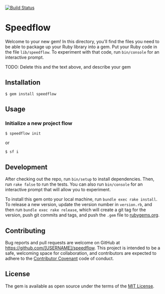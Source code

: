 [![Build Status](https://travis-ci.org/JulienBreux/speedflow.svg?branch=master)](https://travis-ci.org/JulienBreux/speedflow)

# Speedflow

Welcome to your new gem! In this directory, you'll find the files you need to be able to package up your Ruby library into a gem. Put your Ruby code in the file `lib/speedflow`. To experiment with that code, run `bin/console` for an interactive prompt.

TODO: Delete this and the text above, and describe your gem

## Installation

    $ gem install speedflow

## Usage

### Initialize a new project flow

    $ speedflow init

or

    $ sf i

## Development

After checking out the repo, run `bin/setup` to install dependencies. Then, run `rake false` to run the tests. You can also run `bin/console` for an interactive prompt that will allow you to experiment.

To install this gem onto your local machine, run `bundle exec rake install`. To release a new version, update the version number in `version.rb`, and then run `bundle exec rake release`, which will create a git tag for the version, push git commits and tags, and push the `.gem` file to [rubygems.org](https://rubygems.org).

## Contributing

Bug reports and pull requests are welcome on GitHub at https://github.com/[USERNAME]/speedflow. This project is intended to be a safe, welcoming space for collaboration, and contributors are expected to adhere to the [Contributor Covenant](contributor-covenant.org) code of conduct.


## License

The gem is available as open source under the terms of the [MIT License](http://opensource.org/licenses/MIT).
